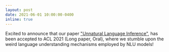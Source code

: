 ```yaml
---
layout: post
date: 2021-06-01 10:00:00-0400
inline: true
---
```


Excited to announce that our paper ["Unnatural Language Inference"](https://arxiv.org/abs/2101.00010), has been accepted to ACL 2021 (Long paper, Oral), where we stumble upon the weird language understanding mechanisms employed by NLU models!
